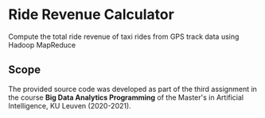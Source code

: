 # Ride Revenue Calculator
Compute the total ride revenue of taxi rides from GPS track data using Hadoop MapReduce

## Scope
The provided source code was developed as part of the third assignment in the course **Big Data Analytics Programming** of the Master's in Artificial Intelligence, KU Leuven (2020-2021).
